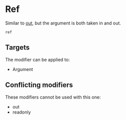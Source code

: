 # Ref

Similar to [out](/MdDocs/Modifiers/Out.md), but the argument is both taken in and out.

```
ref
```

## Targets

The modifier can be applied to:
 - Argument

## Conflicting modifiers

These modifiers cannot be used with this one:
 - out
 - readonly

